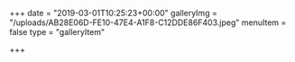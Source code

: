 +++
date = "2019-03-01T10:25:23+00:00"
galleryImg = "/uploads/AB28E06D-FE10-47E4-A1F8-C12DDE86F403.jpeg"
menuItem = false
type = "galleryItem"

+++
